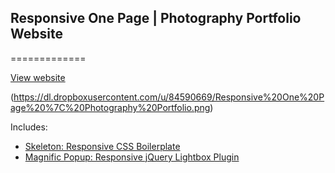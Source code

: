 ## Responsive One Page | Photography Portfolio Website

=============

[View website](http://bugsyalexander.github.io/Responsive-One-Page-Website/)

(https://dl.dropboxusercontent.com/u/84590669/Responsive%20One%20Page%20%7C%20Photography%20Portfolio.png)

Includes:
- [Skeleton: Responsive CSS Boilerplate](http://getskeleton.com/)
- [Magnific Popup: Responsive jQuery Lightbox Plugin](http://dimsemenov.com/plugins/magnific-popup/)
